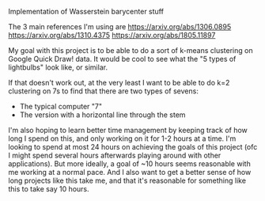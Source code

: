 Implementation of Wasserstein barycenter stuff

The 3 main references I'm using are
https://arxiv.org/abs/1306.0895
https://arxiv.org/abs/1310.4375
https://arxiv.org/abs/1805.11897

My goal with this project is to be able to do a sort of k-means clustering on Google Quick Draw! data.
It would be cool to see what the "5 types of lightbulbs" look like, or similar.

If that doesn't work out, at the very least I want to be able to do k=2 clustering on 7s to find that there are two types of sevens:
- The typical computer "7"
- The version with a horizontal line through the stem

I'm also hoping to learn better time management by keeping track of how long I spend on this, and only working on it for 1-2 hours at a time. I'm looking to spend at most 24 hours on achieving the goals of this project (ofc I might spend several hours afterwards playing around with other applications). But more ideally, a goal of ~10 hours seems reasonable with me working at a normal pace. And I also want to get a better sense of how long projects like this take me, and that it's reasonable for something like this to take say 10 hours.